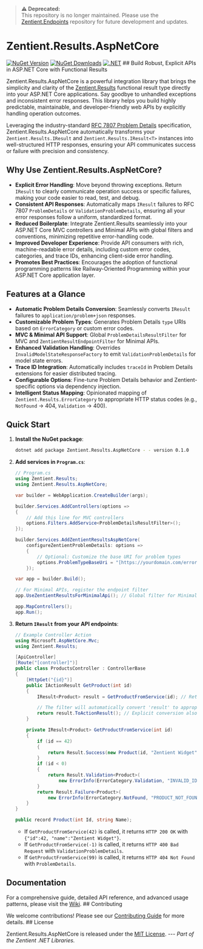 > **⚠️ Deprecated:**  
> This repository is no longer maintained. Please use the [Zentient.Endpoints](https://github.com/ulfbou/Zentient.Endpoints) repository for future development and updates.

# Zentient.Results.AspNetCore

[![NuGet Version](https://img.shields.io/nuget/v/Zentient.Results.AspNetCore.svg?style=flat-square)](https://www.nuget.org/packages/Zentient.Results.AspNetCore/)
[![NuGet Downloads](https://img.shields.io/nuget/dt/Zentient.Results.AspNetCore.svg?style=flat-square)](https://www.nuget.org/packages/Zentient.Results.AspNetCore/)
[![.NET](https://github.com/ulfbou/Zentient.Results.AspNetCore/actions/workflows/dotnet.yml/badge.svg)](https://github.com/YourOrg/Zentient.Results.AspNetCore/actions/workflows/dotnet.yml) ## Build Robust, Explicit APIs in ASP.NET Core with Functional Results

Zentient.Results.AspNetCore is a powerful integration library that brings the simplicity and clarity of the [Zentient.Results](https://github.com/ulfbou/Zentient.Results) functional result type directly into your ASP.NET Core applications. Say goodbye to unhandled exceptions and inconsistent error responses. This library helps you build highly predictable, maintainable, and developer-friendly web APIs by explicitly handling operation outcomes.

Leveraging the industry-standard [RFC 7807 Problem Details](https://datatracker.ietf.org/doc/html/rfc7807) specification, Zentient.Results.AspNetCore automatically transforms your `Zentient.Results.IResult` and `Zentient.Results.IResult<T>` instances into well-structured HTTP responses, ensuring your API communicates success or failure with precision and consistency.

## Why Use Zentient.Results.AspNetCore?

* **Explicit Error Handling**: Move beyond throwing exceptions. Return `IResult` to clearly communicate operation success or specific failures, making your code easier to read, test, and debug.
* **Consistent API Responses**: Automatically maps `IResult` failures to RFC 7807 `ProblemDetails` or `ValidationProblemDetails`, ensuring all your error responses follow a uniform, standardized format.
* **Reduced Boilerplate**: Integrate Zentient.Results seamlessly into your ASP.NET Core MVC controllers and Minimal APIs with global filters and conventions, minimizing repetitive error-handling code.
* **Improved Developer Experience**: Provide API consumers with rich, machine-readable error details, including custom error codes, categories, and trace IDs, enhancing client-side error handling.
* **Promotes Best Practices**: Encourages the adoption of functional programming patterns like Railway-Oriented Programming within your ASP.NET Core application layer.

## Features at a Glance

* **Automatic Problem Details Conversion**: Seamlessly converts `IResult` failures to `application/problem+json` responses.
* **Customizable Problem Types**: Generates Problem Details `type` URIs based on `ErrorCategory` or custom error codes.
* **MVC & Minimal API Support**: Global `ProblemDetailsResultFilter` for MVC and `ZentientResultEndpointFilter` for Minimal APIs.
* **Enhanced Validation Handling**: Overrides `InvalidModelStateResponseFactory` to emit `ValidationProblemDetails` for model state errors.
* **Trace ID Integration**: Automatically includes `traceId` in Problem Details extensions for easier distributed tracing.
* **Configurable Options**: Fine-tune Problem Details behavior and Zentient-specific options via dependency injection.
* **Intelligent Status Mapping**: Opinionated mapping of `Zentient.Results.ErrorCategory` to appropriate HTTP status codes (e.g., `NotFound` -> 404, `Validation` -> 400).

## Quick Start

1.  **Install the NuGet package**:

    ```bash
    dotnet add package Zentient.Results.AspNetCore - - version 0.1.0
    ```

2.  **Add services in `Program.cs`**:

    ```csharp
    // Program.cs
    using Zentient.Results;
    using Zentient.Results.AspNetCore;

    var builder = WebApplication.CreateBuilder(args);

    builder.Services.AddControllers(options =>
    {
        // Add this line for MVC controllers
        options.Filters.AddService<ProblemDetailsResultFilter>();
    });

    builder.Services.AddZentientResultsAspNetCore(
        configureZentientProblemDetails: options =>
        {
            // Optional: Customize the base URI for problem types
            options.ProblemTypeBaseUri = "[https://yourdomain.com/errors/](https://yourdomain.com/errors/)";
        });

    var app = builder.Build();

    // For Minimal APIs, register the endpoint filter
    app.UseZentientResultsForMinimalApi(); // Global filter for Minimal APIs

    app.MapControllers();
    app.Run();
    ```

3.  **Return `IResult` from your API endpoints**:

    ```csharp
    // Example Controller Action
    using Microsoft.AspNetCore.Mvc;
    using Zentient.Results;

    [ApiController]
    [Route("[controller]")]
    public class ProductsController : ControllerBase
    {
        [HttpGet("{id}")]
        public IActionResult GetProduct(int id)
        {
            IResult<Product> result = GetProductFromService(id); // Returns IResult<Product>

            // The filter will automatically convert 'result' to appropriate HTTP response
            return result.ToActionResult(); // Explicit conversion also available
        }

        private IResult<Product> GetProductFromService(int id)
        {
            if (id == 42)
            {
                return Result.Success(new Product(id, "Zentient Widget"));
            }
            if (id < 0)
            {
                return Result.Validation<Product>(
                    new ErrorInfo(ErrorCategory.Validation, "INVALID_ID", "Product ID must be positive."));
            }
            return Result.Failure<Product>(
                new ErrorInfo(ErrorCategory.NotFound, "PRODUCT_NOT_FOUND", $"Product {id} not found."));
        }
    }

    public record Product(int Id, string Name);
    ```

    * If `GetProductFromService(42)` is called, it returns `HTTP 200 OK` with `{"id":42, "name":"Zentient Widget"}`.
    * If `GetProductFromService(-1)` is called, it returns `HTTP 400 Bad Request` with `ValidationProblemDetails`.
    * If `GetProductFromService(99)` is called, it returns `HTTP 404 Not Found` with `ProblemDetails`.

## Documentation

For a comprehensive guide, detailed API reference, and advanced usage patterns, please visit the [Wiki](https://github.com/ulfbou/Zentient.Results.AspNetCore/wiki). ## Contributing

We welcome contributions! Please see our [Contributing Guide](https://github.com/ulfbou/Zentient.Results.AspNetCore/blob/main/CONTRIBUTING.md) for more details. ## License

Zentient.Results.AspNetCore is released under the [MIT License](https://github.com/ulfbou/Zentient.Results.AspNetCore/blob/main/LICENSE). ---
*Part of the Zentient .NET Libraries.*
